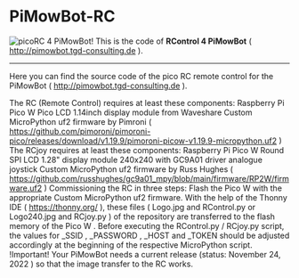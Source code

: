 # PiMowBot-RC
![picoRC 4 PiMowBot!](/Logo.jpg "picoRC 4 PiMowBot") 
This is the code of **RControl 4 PiMowBot** ( http://pimowbot.tgd-consulting.de ).
___
Here you can find the source code of the pico RC remote control for the PiMowBot ( http://pimowbot.tgd-consulting.de ).

The RC (Remote Control) requires at least these components:
Raspberry Pi Pico W
Pico LCD 1.14inch display module from Waveshare
Custom MicroPython uf2 firmware by Pimroni ( https://github.com/pimoroni/pimoroni-pico/releases/download/v1.19.9/pimoroni-picow-v1.19.9-micropython.uf2 )
The RCjoy requires at least these components:
Raspberry Pi Pico W
Round SPI LCD 1.28" display module 240x240 with GC9A01 driver
analogue joystick
Custom MicroPython uf2 firmware by Russ Hughes ( https://github.com/russhughes/gc9a01_mpy/blob/main/firmware/RP2W/firmware.uf2 )
Commissioning the RC in three steps:
Flash the Pico W with the appropriate Custom MicroPython uf2 firmware.
With the help of the Thonny IDE ( https://thonny.org/ ), these files ( Logo.jpg and RControl.py or Logo240.jpg and RCjoy.py ) of the repository are transferred to the flash memory of the Pico W .
Before executing the RControl.py / RCjoy.py script, the values ​​for _SSID , _PASSWORD , _HOST and _TOKEN should be adjusted accordingly at the beginning of the respective MicroPython script.
!Important!
Your PiMowBot needs a current release (status: November 24, 2022 ) so that the image transfer to the RC works.
